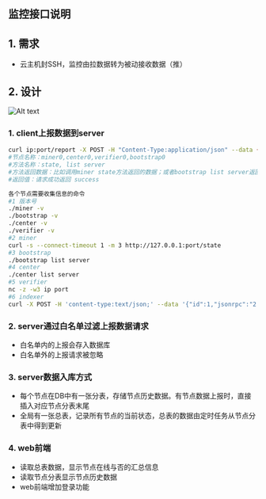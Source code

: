 ## 监控接口说明

## 1. 需求
- 云主机封SSH，监控由拉数据转为被动接收数据（推）

## 2. 设计
![Alt text](./archive.jpg)

### 1. client上报数据到server
```bash
curl ip:port/report -X POST -H "Content-Type:application/json" --data {\"name\":\"节点名称\",\"version\":\"版本号\",\"crash\":\"crash数量\",\"method\":\"方法名称\",\"data\":\"方法放回的数据\"}
#节点名称：miner0,center0,verifier0,bootstrap0
#方法名称：state, list server
#方法返回数据：比如调用miner state方法返回的数据；或者bootstrap list server返回的数据
#返回值：请求成功返回 success
```
```bash
各个节点需要收集信息的命令
#1 版本号
./miner -v
./bootstrap -v
./center -v
./verifier -v
#2 miner
curl -s --connect-timeout 1 -m 3 http://127.0.0.1:port/state
#3 bootstrap
./bootstrap list server
#4 center
./center list server
#5 verifier
nc -z -w3 ip port
#6 indexer
curl -X POST -H 'content-type:text/json;' --data '{"id":1,"jsonrpc":"2.0","method":"AllValidMiner"}' http://indexrpc.testnet.pp.io:18030/rpc
```

### 2. server通过白名单过滤上报数据请求
  - 白名单内的上报会存入数据库
  - 白名单外的上报请求被忽略

### 3. server数据入库方式
  - 每个节点在DB中有一张分表，存储节点历史数据。有节点数据上报时，直接插入对应节点分表末尾
  - 全局有一张总表，记录所有节点的当前状态，总表的数据由定时任务从节点分表中得到更新

### 4. web前端
  - 读取总表数据，显示节点在线与否的汇总信息
  - 读取节点分表显示节点历史数据
  - web前端增加登录功能
